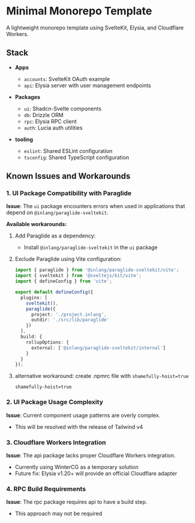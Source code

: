 # Minimal Monorepo Template

A lightweight monorepo template using SvelteKit, Elysia, and Cloudflare Workers.

## Stack
- **Apps**
  - `accounts`: SvelteKit OAuth example
  - `api`: Elysia server with user management endpoints

- **Packages**
  - `ui`: Shadcn-Svelte components
  - `db`: Drizzle ORM
  - `rpc`: Elysia RPC client
  - `auth`: Lucia auth utilities

- **tooling**
  - `eslint`: Shared ESLint configuration
  - `tsconfig`: Shared TypeScript configuration

## Known Issues and Workarounds

### 1. UI Package Compatibility with Paraglide

**Issue**: The `ui` package encounters errors when used in applications that depend on `@inlang/paraglide-sveltekit`.

**Available workarounds:**

1. Add Paraglide as a dependency:
   - Install `@inlang/paraglide-sveltekit` in the `ui` package

2. Exclude Paraglide using Vite configuration:
    ```ts
    import { paraglide } from '@inlang/paraglide-sveltekit/vite';
    import { sveltekit } from '@sveltejs/kit/vite';
    import { defineConfig } from 'vite';

    export default defineConfig({
      plugins: [
        sveltekit(),
        paraglide({
          project: './project.inlang',
          outdir: './src/lib/paraglide'
        })
      ],
      build: {
        rollupOptions: {
          external: ['@inlang/paraglide-sveltekit/internal']
        }
      }
    });
    ```
3. alternative workaround: create .npmrc file with `shamefully-hoist=true`
    ```
    shamefully-hoist=true
    ```
### 2. UI Package Usage Complexity
**Issue**: Current component usage patterns are overly complex.

- This will be resolved with the release of Tailwind v4

### 3. Cloudflare Workers Integration
**Issue**: The api package lacks proper Cloudflare Workers integration.

- Currently using WinterCG as a temporary solution
- Future fix: Elysia v1.20+ will provide an official Cloudflare adapter

### 4. RPC Build Requirements
**Issue**: The rpc package requires api to have a build step.

- This approach may not be required

